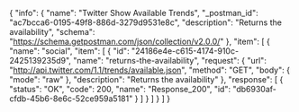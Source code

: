 {
  "info": {
    "name": "Twitter Show Available Trends",
    "_postman_id": "ac7bcca6-0195-49f8-886d-3279d9531e8c",
    "description": "Returns the availability",
    "schema": "https://schema.getpostman.com/json/collection/v2.0.0/"
  },
  "item": [
    {
      "name": "social",
      "item": [
        {
          "id": "24186e4e-c615-4174-910c-2425139235d9",
          "name": "returns-the-availability",
          "request": {
            "url": "http://api.twitter.com/1.1/trends/available.json",
            "method": "GET",
            "body": {
              "mode": "raw"
            },
            "description": "Returns the availability"
          },
          "response": [
            {
              "status": "OK",
              "code": 200,
              "name": "Response_200",
              "id": "db6930af-cfdb-45b6-8e6c-52ce959a5181"
            }
          ]
        }
      ]
    }
  ]
}